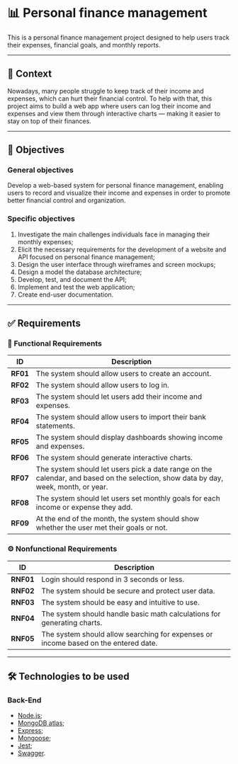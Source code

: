 # 📊 Personal finance management

This is a personal finance management project designed to help users track their expenses, financial goals, and monthly reports.

---

## 🔎 Context
Nowadays, many people struggle to keep track of their income and expenses, which can hurt their financial control. To help with that, this project aims to build a web app where users can log their income and expenses and view them through interactive charts — making it easier to stay on top of their finances.

---

## 🎯 Objectives

### General objectives
Develop a web-based system for personal finance management, enabling users to record and visualize their income and expenses in order to promote better financial control and organization.

### Specific objectives
1. Investigate the main challenges individuals face in managing their monthly expenses;
2. Elicit the necessary requirements for the development of a website and API focused on personal finance management;
3. Design the user interface through wireframes and screen mockups;
4. Design a model the database architecture;
5. Develop, test, and document the API;
6. Implement and test the web application;
7. Create end-user documentation.

---

## ✅ Requirements

### 📌 Functional Requirements

| ID     | Description |
|--------|-------------|
| **RF01** | The system should allow users to create an account. |
| **RF02** | The system should allow users to log in. |
| **RF03** | The system should let users add their income and expenses. |
| **RF04** | The system should allow users to import their bank statements. |
| **RF05** | The system should display dashboards showing income and expenses. |
| **RF06** | The system should generate interactive charts. |
| **RF07** | The system should let users pick a date range on the calendar, and based on the selection, show data by day, week, month, or year. |
| **RF08** | The system should let users set monthly goals for each income or expense they add. |
| **RF09** | At the end of the month, the system should show whether the user met their goals or not. |

### ⚙️ Nonfunctional Requirements

| ID      | Description |
|---------|-------------|
| **RNF01** | Login should respond in 3 seconds or less. |
| **RNF02** | The system should be secure and protect user data. |
| **RNF03** | The system should be easy and intuitive to use. |
| **RNF04** | The system should handle basic math calculations for generating charts. |
| **RNF05** | The system should allow searching for expenses or income based on the entered date. |

---

## 🛠️ Technologies to be used 

### Back-End
- [Node.js](https://nodejs.org/);
- [MongoDB atlas](https://www.mongodb.com/products/platform/atlas-database);
- [Express](https://expressjs.com/);
- [Mongoose](https://mongoosejs.com/docs/);
- [Jest](https://jestjs.io/docs/next/getting-started);
- [Swagger](https://swagger.io/docs/).